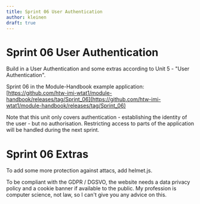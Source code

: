 ```yaml
---
title: Sprint 06 User Authentication
author: kleinen
draft: true
---
```


# Sprint 06 User Authentication

Build in a User Authentication and some extras according to
Unit 5 - "User Authentication".

Sprint 06 in the Module-Handbook example application:
[https://github.com/htw-imi-wtat1/module-handbook/releases/tag/Sprint_06](https://github.com/htw-imi-wtat1/module-handbook/releases/tag/Sprint_06)


Note that this unit only covers authentication - establishing the identity of
the user - but no authorisation. Restricting access to parts of the application
will be handled during the next sprint.

# Sprint 06 Extras

To add some more protection against attacs, add helmet.js.

To be compliant with the GDPR / DGSVO, the website needs a data privacy policy
and a cookie banner if available to the public.
My profession is computer science, not law, so I can't give you any advice on this.

